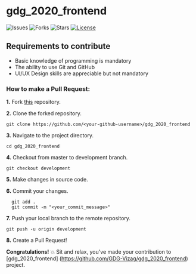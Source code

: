 # gdg_2020_frontend

![Issues](https://img.shields.io/github/issues/GDG-Vizag/gdg_2020_frontend)
![Forks](https://img.shields.io/github/forks/GDG-Vizag/gdg_2020_frontend)
![Stars](https://img.shields.io/github/stars/GDG-Vizag/gdg_2020_frontend)
[![License](https://img.shields.io/github/license/GDG-Vizag/gdg_2020_frontend)](https://github.com/GDG-Vizag/gdg_2020_frontend/blob/master/LICENSE)



## Requirements to contribute

- Basic knowledge of programming is mandatory
- The ability to use Git and GitHub
- UI/UX Design skills are appreciable but not mandatory

### How to make a Pull Request:

**1.** Fork [this](https://github.com/GDG-Vizag/gdg_2020_frontend) repository.

**2.** Clone the forked repository.

```terminal
git clone https://github.com/<your-github-username>/gdg_2020_frontend
```

**3.** Navigate to the project directory.

```terminal
cd gdg_2020_frontend
```

**4.** Checkout from master to development branch.

```terminal
git checkout development
```
**5.** Make changes in source code.

**6.** Commit your changes.

```terminal
  git add .
  git commit -m "<your_commit_message>"
```

**7.** Push your local branch to the remote repository.

```terminal
git push -u origin development
```

**8.** Create a Pull Request!

**Congratulations!**  :boom: Sit and relax, you've made your contribution to [gdg_2020_frontend]  (https://github.com/GDG-Vizag/gdg_2020_frontend) project.
